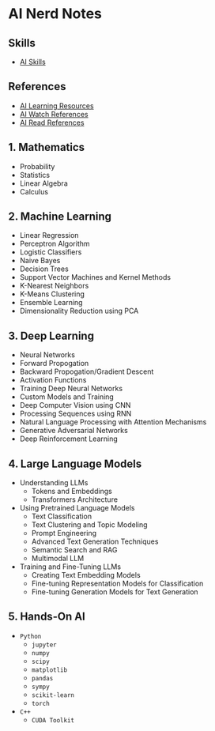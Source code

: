 # AI Nerd Notes

## Skills
- [AI Skills]()

## References
- [AI Learning Resources]()
- [AI Watch References]()
- [AI Read References]()


## 1. Mathematics
- Probability
- Statistics
- Linear Algebra
- Calculus

## 2. Machine Learning
- Linear Regression
- Perceptron Algorithm
- Logistic Classifiers
- Naive Bayes
- Decision Trees
- Support Vector Machines and Kernel Methods
- K-Nearest Neighbors
- K-Means Clustering
- Ensemble Learning
- Dimensionality Reduction using PCA

## 3. Deep Learning
- Neural Networks
- Forward Propogation
- Backward Propogation/Gradient Descent
- Activation Functions
- Training Deep Neural Networks
- Custom Models and Training
- Deep Computer Vision using CNN
- Processing Sequences using RNN
- Natural Language Processing with Attention Mechanisms
- Generative Adversarial Networks
- Deep Reinforcement Learning

## 4. Large Language Models
- Understanding LLMs
  - Tokens and Embeddings
  - Transformers Architecture
- Using Pretrained Language Models
  - Text Classification
  - Text Clustering and Topic Modeling
  - Prompt Engineering
  - Advanced Text Generation Techniques
  - Semantic Search and RAG
  - Multimodal LLM
- Training and Fine-Tuning LLMs
  - Creating Text Embedding Models
  - Fine-tuning Representation Models for Classification
  - Fine-tuning Generation Models for Text Generation

## 5. Hands-On AI
- `Python`
  - `jupyter`
  - `numpy`
  - `scipy`
  - `matplotlib`
  - `pandas`
  - `sympy`
  - `scikit-learn`
  - `torch`
- `C++`
  - `CUDA Toolkit`
